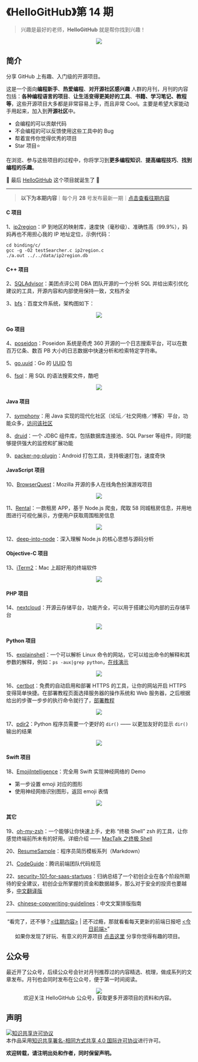 # 《HelloGitHub》第 14 期
>兴趣是最好的老师，**HelloGitHub** 就是帮你找到兴趣！
<p align="center">
    <img src='https://raw.githubusercontent.com/521xueweihan/img/master/hellogithub/01/img/hello-github.jpg' style="max-width:100%;"></img>
</p>

## 简介
分享 GitHub 上有趣、入门级的开源项目。

这是一个面向**编程新手**、**热爱编程**、**对开源社区感兴趣** 人群的月刊，月刊的内容包括：**各种编程语言的项目**、**让生活变得更美好的工具**、**书籍、学习笔记、教程等**，这些开源项目大多都是非常容易上手，而且非常 Cool。主要是希望大家能动手用起来，加入到**开源社区**中。
- 会编程的可以贡献代码
- 不会编程的可以反馈使用这些工具中的 Bug
- 帮着宣传你觉得优秀的项目
- Star 项目⭐️

在浏览、参与这些项目的过程中，你将学习到**更多编程知识**、**提高编程技巧**、**找到编程的乐趣**。

🎉 最后 [HelloGitHub](https://hellogithub.com) 这个项目就诞生了 🎉

---
> **以下为本期内容**｜每个月 **28** 号发布最新一期｜[点击查看往期内容](https://github.com/521xueweihan/HelloGitHub#内容)

#### C 项目
1、[ip2region](https://github.com/lionsoul2014/ip2region)：IP 到地区的映射库，速度快（毫秒级）、准确性高（99.9%），妈妈再也不用担心我的 IP 地址定位，示例代码：
```
cd binding/c/
gcc -g -O2 testSearcher.c ip2region.c
./a.out ../../data/ip2region.db
```

#### C++ 项目
2、[SQLAdvisor](https://github.com/Meituan-Dianping/SQLAdvisor)：美团点评公司 DBA 团队开源的一个分析 SQL 并给出索引优化建议的工具，开源内容和内部使用保持一致，文档齐全

3、[bfs](https://github.com/baidu/bfs)：百度文件系统，架构图如下：

<p align="center"><img src='https://raw.githubusercontent.com/521xueweihan/img/master/hellogithub/14/img/bfs-show-min.png' style="max-width:80%; max-height=80%;"></img></p>

#### Go 项目
4、[poseidon](https://github.com/Qihoo360/poseidon)：Poseidon 系统是奇虎 360 开源的一个日志搜索平台，可以在数百万亿条、数百 PB 大小的日志数据中快速分析和检索特定字符串。

5、[go.uuid](https://github.com/satori/go.uuid)：Go 的 [UUID](http://baike.baidu.com/item/UUID) 包

6、[fsql](https://github.com/kshvmdn/fsql)：用 SQL 的语法搜索文件，酷吧


<p align="center"><img src='https://raw.githubusercontent.com/521xueweihan/img/master/hellogithub/14/img/fsql.gif' style="max-width:80%; max-height=80%;"></img></p>

#### Java 项目
7、[symphony](https://github.com/b3log/symphony)：用 Java 实现的现代化社区（论坛／社交网络／博客）平台，功能众多，[访问该社区](https://hacpai.com/tag/Sym)

8、[druid](https://github.com/alibaba/druid)：一个 JDBC 组件库，包括数据库连接池、SQL Parser 等组件，同时能够提供强大的监控和扩展功能

9、[packer-ng-plugin](https://github.com/mcxiaoke/packer-ng-plugin)：Android 打包工具，支持极速打包，速度奇快

#### JavaScript 项目
10、[BrowserQuest](https://github.com/mozilla/BrowserQuest)：Mozilla 开源的多人在线角色扮演游戏项目


<p align="center"><img src='https://raw.githubusercontent.com/521xueweihan/img/master/hellogithub/14/img/browserquest-show-min.png' style="max-width:80%; max-height=80%;"></img></p>

11、[Rental](https://github.com/answershuto/Rental)：一款租房 APP，基于 Node.js 爬虫，爬取 58 同城租房信息，并用地图进行可视化展示，方便用户获取周围租房信息


<p align="center"><img src='https://raw.githubusercontent.com/521xueweihan/img/master/hellogithub/14/img/rental-show-min.png' style="max-width:80%; max-height=80%;"></img></p>

12、[deep-into-node](https://github.com/yjhjstz/deep-into-node)：深入理解 Node.js 的核心思想与源码分析

#### Objective-C 项目
13、[iTerm2](https://github.com/gnachman/iTerm2)：Mac 上超好用的终端软件


<p align="center"><img src='https://raw.githubusercontent.com/521xueweihan/img/master/hellogithub/14/img/iterm2-show-min.png' style="max-width:80%; max-height=80%;"></img></p>

#### PHP 项目
14、[nextcloud](https://github.com/nextcloud/server)：开源云存储平台，功能齐全，可以用于搭建公司内部的云存储平台


<p align="center"><img src='https://raw.githubusercontent.com/521xueweihan/img/master/hellogithub/14/img/nextcloud-show-min.png' style="max-width:80%; max-height=80%;"></img></p>

#### Python 项目
15、[explainshell](https://github.com/idank/explainshell)：一个可以解析 Linux 命令的网站，它可以给出命令的解释和其参数的解释，例如：`ps -aux|grep python`，[在线演示](https://www.explainshell.com/)


<p align="center"><img src='https://raw.githubusercontent.com/521xueweihan/img/master/hellogithub/14/img/explainshell-show-min.png' style="max-width:80%; max-height=80%;"></img></p>

16、[certbot](https://github.com/certbot/certbot)：免费的自动启用和部署 HTTPS 的工具，让你的网站开启 HTTPS 变得简单快捷。在部署教程页面选择服务器的操作系统和 Web 服务器，之后根据给出的步骤一步步的执行命令就行了，[部署教程](https://certbot.eff.org/)


<p align="center"><img src='https://raw.githubusercontent.com/521xueweihan/img/master/hellogithub/14/img/cerbot-show-min.png' style="max-width:80%; max-height=80%;"></img></p>

17、[pdir2](https://github.com/laike9m/pdir2)：Python 程序员需要一个更好的 `dir()` —— 以更加友好的显示 `dir()` 输出的结果


<p align="center"><img src='https://raw.githubusercontent.com/521xueweihan/img/master/hellogithub/14/img/pdir2.gif' style="max-width:80%; max-height=80%;"></img></p>

#### Swift 项目
18、[EmojiIntelligence](https://github.com/Luubra/EmojiIntelligence)：完全用 Swift 实现神经网络的 Demo
- 第一步设置 emoji 对应的图形
- 使用神经网络识别图形，返回 emoji 表情


<p align="center"><img src='https://raw.githubusercontent.com/521xueweihan/img/master/hellogithub/14/img/emoji-intelligence.gif' style="max-width:80%; max-height=80%;"></img></p>

#### 其它
19、[oh-my-zsh](https://github.com/robbyrussell/oh-my-zsh)：一个能够让你快速上手，史称 “终极 Shell” zsh 的工具，让你感觉终端前所未有的好用。详细介绍 —— [MacTalk 之终极 Shell](http://macshuo.com/?p=676)

20、[ResumeSample](https://github.com/geekcompany/ResumeSample)：程序员简历模板系列（Markdown）

21、[CodeGuide](https://github.com/AlloyTeam/CodeGuide)：腾讯前端团队代码规范

22、[security-101-for-saas-startups](https://github.com/forter/security-101-for-saas-startups)：归纳总结了一个初创企业在各个阶段所期待的安全建议，初创企业所掌握的资金和数据越多，那么对于安全的投资也要越多，[中文翻译版](https://github.com/forter/security-101-for-saas-startups/blob/chinese/readme.md)

23、[chinese-copywriting-guidelines](https://github.com/sparanoid/chinese-copywriting-guidelines)：中文文案排版指南



---
<p align="center">
    “看完了，还不够？<a href='https://github.com/521xueweihan/HelloGitHub#%E5%86%85%E5%AE%B9'><往期内容></a> | 还不过瘾，那就看看每天更新的前端日报吧 <a href='https://daily.fairyever.com/'><今日前端></a>”<br>
    如果你发现了好玩、有意义的开源项目 <a href='https://github.com/521xueweihan/HelloGitHub/issues/new'>点击这里</a> 分享你觉得有趣的项目。
</p>

## 公众号
最近开了公众号，后续公众号会针对月刊推荐过的内容精选、梳理，做成系列的文章发布。月刊也会同时发布在公众号，便于第一时间阅读。

<p align="center">
  <img src="https://raw.githubusercontent.com/521xueweihan/img/master/hellogithub/logo/weixin.png" style="max-width:70%;"></img><br>
欢迎关注 HelloGitHub 公众号，获取更多开源项目的资料和内容。
</p>

## 声明
<a rel="license" href="http://creativecommons.org/licenses/by-sa/4.0/"><img alt="知识共享许可协议" style="border-width:0" src="https://i.creativecommons.org/l/by-sa/4.0/88x31.png" /></a><br />本作品采用<a rel="license" href="http://creativecommons.org/licenses/by-sa/4.0/">知识共享署名-相同方式共享 4.0 国际许可协议</a>进行许可。

**欢迎转载，请注明出处和作者，同时保留声明。**
